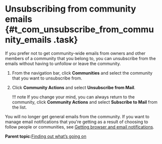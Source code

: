 # Unsubscribing from community emails {#t_com_unsubscribe_from_community_emails .task}

If you prefer not to get community-wide emails from owners and other members of a community that you belong to, you can unsubscribe from the emails without having to unfollow or leave the community.

1.  From the navigation bar, click **Communities** and select the community that you want to unsubscribe from.

2.  Click **Community Actions** and select **Unsubscribe from Mail**.

    !!! note
    If you change your mind, you can always return to the community, click **Community Actions** and select **Subscribe to Mail** from the list.


You will no longer get general emails from the community. If you want to manage email notifications that you're getting as a result of choosing to follow people or communities, see [Getting browser and email notifications](../profiles/c_pers_getting_notifications.md).

**Parent topic:**[Finding out what’s going on](../communities/whatsgoingon.md)


